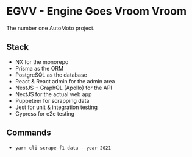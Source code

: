 # EGVV - Engine Goes Vroom Vroom

The number one AutoMoto project.

## Stack

- NX for the monorepo
- Prisma as the ORM
- PostgreSQL as the database
- React & React admin for the admin area
- NestJS + GraphQL (Apollo) for the API
- NextJS for the actual web app
- Puppeteer for scrapping data
- Jest for unit & integration testing
- Cypress for e2e testing

## Commands

- `yarn cli scrape-f1-data --year 2021`
